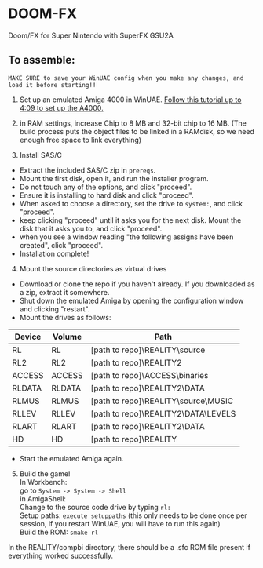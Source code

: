 # DOOM-FX
Doom/FX for Super Nintendo with SuperFX GSU2A  

## To assemble:  

``MAKE SURE to save your WinUAE config when you make any changes, and load it before starting!!``  

1. Set up an emulated Amiga 4000 in WinUAE. [Follow this tutorial up to 4:09 to set up the A4000.](https://youtu.be/Cqu2NAZ9dgg)  

2. in RAM settings, increase Chip to 8 MB and 32-bit chip to 16 MB. (The build process puts the object files to be linked in a RAMdisk, so we need enough free space to link everything)  

3. Install SAS/C  
- Extract the included SAS/C zip in ``prereqs``.  
- Mount the first disk, open it, and run the installer program.  
- Do not touch any of the options, and click "proceed".  
- Ensure it is installing to hard disk and click "proceed".  
- When asked to choose a directory, set the drive to ``system:``, and click "proceed".  
- keep clicking "proceed" until it asks you for the next disk. Mount the disk that it asks you to, and click "proceed".  
- when you see a window reading "the following assigns have been created", click "proceed".  
- Installation complete!  

4. Mount the source directories as virtual drives  
- Download or clone the repo if you haven't already. If you downloaded as a zip, extract it somewhere.  
- Shut down the emulated Amiga by opening the configuration window and clicking "restart".  
- Mount the drives as follows:  

| Device | Volume | Path                                      |
|--------|--------|-------------------------------------------|
| RL     | RL     | [path to repo]\REALITY\source             |
| RL2    | RL2    | [path to repo]\REALITY2                   |
| ACCESS | ACCESS | [path to repo]\ACCESS\binaries            |
| RLDATA | RLDATA | [path to repo]\REALITY2\DATA              |
| RLMUS  | RLMUS  | [path to repo]\REALITY\source\MUSIC       |
| RLLEV  | RLLEV  | [path to repo]\REALITY2\DATA\LEVELS       |
| RLART  | RLART  | [path to repo]\REALITY2\DATA              |
| HD     | HD     | [path to repo]\REALITY                    |

- Start the emulated Amiga again.

5. Build the game!  
In Workbench:  
go to ``System -> System -> Shell``  
in AmigaShell:  
Change to the source code drive by typing ``rl:``  
Setup paths: ``execute setuppaths`` (this only needs to be done once per session, if you restart WinUAE, you will have to run this again)  
Build the ROM: ``smake rl``  

In the REALITY/compbi directory, there should be a .sfc ROM file present if everything worked successfully.  
